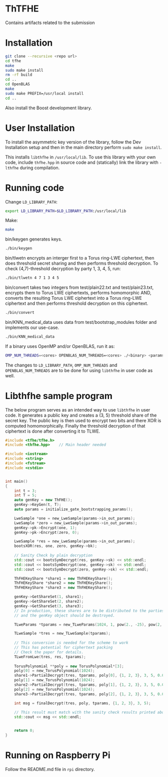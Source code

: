 # ThTFHE
Contains artifacts related to the submission

# Installation

```bash
git clone --recursive <repo url>
cd tfhe
make
sudo make install
rm -rf build
cd ..
cd OpenBLAS
make
sudo make PREFIX=/usr/local install
cd ..
```

Also install the Boost development library.

# User Installation

To install the asymmetric key version of the library, follow the Dev Installation setup
and then in the main directory perform `sudo make install`.

This installs `libthfhe` in `/usr/local/lib`.
To use this library with your own code, include `thfhe.hpp` in source code
and (statically) link the library with `-lthfhe` during compilation.

# Running code

Change `LD_LIBRARY_PATH`:

```bash
export LD_LIBRARY_PATH=$LD_LIBRARY_PATH:/usr/local/lib
```
Make:

```bash
make
```
bin/keygen generates keys.

```bash
./bin/keygen
```
bin/tlwetn encrypts an interger first to a Torus ring-LWE ciphertext, then does threshold secret sharing and then performs threshold decryption. To check (4,7)-threshold decryption by party 1, 3, 4, 5, run:

```bash
./bin/tlwetn 4 7 1 3 4 5
```
bin/convert takes two integers from test/plain22.txt and test/plain23.txt, encrypts them to Torus LWE ciphertexts, performs homomorphic AND, converts the resulting Torus LWE ciphertext into a Torus ring-LWE ciphertext and then performs threshold decryption on this ciphertext.

```bash
./bin/convert
```

bin/KNN_medical_data uses data from test/bootstrap_modules folder and implements our use-case.

```bash
./bin/KNN_medical_data
```

If a binary uses OpenMP and/or OpenBLAS, run it as:

```bash
OMP_NUM_THREADS=<cores> OPENBLAS_NUM_THREADS=<cores> ./<binary> <params>
```
The changes to `LD_LIBRARY_PATH`, `OMP_NUM_THREADS` and `OPENBLAS_NUM_THREADS` are to be done for using `libthfhe` in user code as well.

# Libthfhe sample program

The below program serves as an intended way to use `libthfhe` in user code.
It generates a public key and creates a (3, 5) threshold share of the secret key.
The public key is then used to encrypt two bits and there XOR is computed homomorphically.
Finally the threshold decryption of that ciphertext is done after converting it to TLWE.


```cpp
#include <tfhe/tfhe.h>
#include <thfhe.hpp>    // Main header needed

#include <iostream>
#include <string>
#include <fstream>
#include <cstdio>


int main()
{
    int t = 3;
    int T = 5;
    auto genKey = new ThFHE();
    genKey->KeyGen(t, T);
    auto params = initialize_gate_bootstrapping_params();

    LweSample *one = new_LweSample(params->in_out_params);
    LweSample *zero = new_LweSample(params->in_out_params);
    genKey->pk->Encrypt(one, 1);
    genKey->pk->Encrypt(zero, 0);

    LweSample *res = new_LweSample(params->in_out_params);
    bootsXOR(res, one, zero, genKey->bk);
    
    // Sanity Check by plain decryption
    std::cout << bootsSymDecrypt(res, genKey->sk) << std::endl;
    std::cout << bootsSymDecrypt(one, genKey->sk) << std::endl;
    std::cout << bootsSymDecrypt(zero, genKey->sk) << std::endl;

    ThFHEKeyShare *share1 = new ThFHEKeyShare();
    ThFHEKeyShare *share2 = new ThFHEKeyShare();
    ThFHEKeyShare *share3 = new ThFHEKeyShare();

    genKey->GetShareSet(1, share1);
    genKey->GetShareSet(2, share2);
    genKey->GetShareSet(3, share3);
    // In production, these shares are to be distributed to the parties
    // and the genKey object should be destroyed.

    TLweParams *tparams = new_TLweParams(1024, 1, pow(2., -25), pow(2, -15));

    TLweSample *tres = new_TLweSample(tparams);
    
    // This conversion is needed for the scheme to work
    // This has potential for ciphertext packing
    // Check the paper for details.
    TLweFromLwe(tres, res, tparams);
    
    TorusPolynomial **poly = new TorusPolynomial*[3];
    poly[0] = new_TorusPolynomial(1024);
    share1->PartialDecrypt(tres, tparams, poly[0], {1, 2, 3}, 3, 5, 0.0001);
    poly[1] = new_TorusPolynomial(1024);
    share2->PartialDecrypt(tres, tparams, poly[1], {1, 2, 3}, 3, 5, 0.0001);
    poly[2] = new_TorusPolynomial(1024);
    share3->PartialDecrypt(tres, tparams, poly[2], {1, 2, 3}, 3, 5, 0.0001);

    int msg = finalDecrypt(tres, poly, tparams, {1, 2, 3}, 3, 5);
    
    // This result must match with the sanity check results printed above
    std::cout << msg << std::endl;


    return 0;
}
```


# Running on Raspberry Pi

Follow the README.md file in `rpi` directory.
